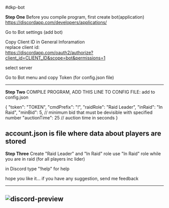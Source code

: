 #dkp-bot

**Step One** Before you compile program, first create bot(application)  
https://discordapp.com/developers/applications/

Go to Bot settings (add bot) 

Copy Client ID in General Inforamation  
replace client id:  
https://discordapp.com/oauth2/authorize?client_id=CLIENT_ID&scope=bot&permissions=1 

select server  

Go to Bot menu and copy Token (for config.json file)  


--------------------------------------
**Step Two** COMPILE PROGRAM, ADD THIS LINE TO CONFIG FILE:
add to config.json

{
  "token": "TOKEN",
  "cmdPrefix": "!",
  "raidRole": "Raid Leader",
  "inRaid": "In Raid",
  "minBid": 5, // minimum bid that must be devisible with specified number
  "auctionTime": 25 // auction time in seconds
}

account.json is file where data about players are stored
-------------------------------------

**Step Three** Create "Raid Leader" and "In Raid" role 
use "In Raid" role while you are in raid (for all players inc lider) 

in Discord type "!help" for help  

hope you like it... 
if you have any suggestion, send me feedback

---
![discord-preview](https://raw.githubusercontent.com/ludakludi/DKP-Discord-Bot-WoW-Classic/master/dkp-bot-prw.png)
---


